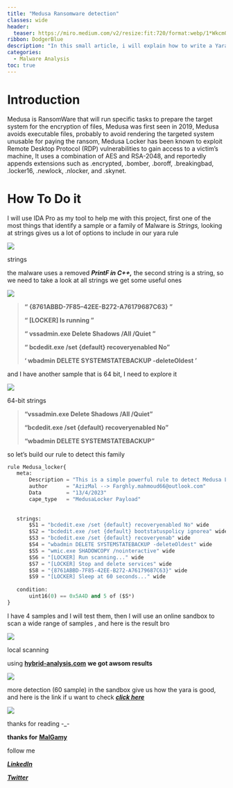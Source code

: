```yaml
---
title: "Medusa Ransomware detection"
classes: wide
header:
  teaser: https://miro.medium.com/v2/resize:fit:720/format:webp/1*Wkcm0K0-7-GH0t69MmTAHw.jpeg
ribbon: DodgerBlue
description: "In this small article, i will explain how to write a Yara rule for Medusa Ransomware"
categories:
  - Malware Analysis
toc: true
---
```


# Introduction

Medusa is RansomWare that will run specific tasks to prepare the target system for the encryption of files, Medusa was first seen in 2019, Medusa avoids executable files, probably to avoid rendering the targeted system unusable for paying the ransom, Medusa Locker has been known to exploit Remote Desktop Protocol (RDP) vulnerabilities to gain access to a victim’s machine, It uses a combination of AES and RSA-2048, and reportedly appends extensions such as .encrypted, .bomber, .boroff, .breakingbad, .locker16, .newlock, .nlocker, and .skynet.

# How To Do it

I will use IDA Pro as my tool to help me with this project, first one of the most things that identify a sample or a family of Malware is _Strings,_ looking at strings gives us a lot of options to include in our yara rule

![](https://miro.medium.com/v2/resize:fit:875/1*AHkHJzNX2Dfv_wM1rQ5_LA.png)

strings

the malware uses a removed **_PrintF in C++,_**  the second string is a string, so we need to take a look at all strings we get some useful ones

![](https://miro.medium.com/v2/resize:fit:875/1*YMdjx5AD3jF0rkkFDk9czA.png)

> **“ {8761ABBD-7F85–42EE-B272-A76179687C63} ”**
> 
> **“ [LOCKER] Is running ”**
> 
> **“ vssadmin.exe Delete Shadows /All /Quiet ”**
> 
> **“ bcdedit.exe /set {default} recoveryenabled No”**
> 
> **‘ wbadmin DELETE SYSTEMSTATEBACKUP -deleteOldest ’**

and I have another sample that is 64 bit, I need to explore it

![](https://miro.medium.com/v2/resize:fit:875/1*iY5fRae4hXbCjzEXe8bLyA.png)

64-bit strings

> **“vssadmin.exe Delete Shadows /All /Quiet”**
> 
> **“bcdedit.exe /set {default} recoveryenabled No”**
> 
> **“wbadmin DELETE SYSTEMSTATEBACKUP”**

so let’s build our rule to detect this family
 ```python
rule Medusa_locker{  
    meta:  
        Description = "This is a simple powerful rule to detect Medusa Locker"  
        author      = "AzizMal --> Farghly.mahmoud66@outlook.com"  
        Data        = "13/4/2023"  
        cape_type   = "MedusaLocker Payload"  
   
          
    strings:  
        $S1 = "bcdedit.exe /set {default} recoveryenabled No" wide  
        $S2 = "bcdedit.exe /set {default} bootstatuspolicy ignorea" wide  
        $S3 = "bcdedit.exe /set {default} recoveryenab" wide  
        $S4 = "wbadmin DELETE SYSTEMSTATEBACKUP -deleteOldest" wide  
        $S5 = "wmic.exe SHADOWCOPY /nointeractive" wide  
        $S6 = "[LOCKER] Run scanning..." wide  
        $S7 = "[LOCKER] Stop and delete services" wide  
        $S8 = "{8761ABBD-7F85-42EE-B272-A76179687C63}" wide  
        $S9 = "[LOCKER] Sleep at 60 seconds..." wide  
      
    condition:  
        uint16(0) == 0x5A4D and 5 of ($S*)   
}
```
I have 4 samples and I will test them, then I will use an online sandbox to scan a wide range of samples , and here is the result bro

![](https://miro.medium.com/v2/resize:fit:875/1*_6F9cIetYv2M564dhzE7Gg.png)

local scanning

using [**hybrid-analysis.com**](https://www.hybrid-analysis.com/yara-search/results/137e18a84891d727543efd48ea8e444bbf65f960890dcb149d02daee6d07b487) **we got awsom results**

![](https://miro.medium.com/v2/resize:fit:875/1*4VfvYQQgFkjDBLmczvyt9g.png)

more detection (60 sample) in the sandbox give us how the yara is good, and here is the link if u want to check [**_click here_**](https://www.hybrid-analysis.com/yara-search/results/137e18a84891d727543efd48ea8e444bbf65f960890dcb149d02daee6d07b487)

![](https://miro.medium.com/v2/resize:fit:875/1*GkIx9y2I0e_SIWmfh05_nA.png)

thanks for reading -_-

**thanks for** [**MalGamy**](https://github.com/MalGamy)

follow me

[**_LinkedIn_**](https://www.linkedin.com/in/aziz-farghly-9133501a4)

[**_Twitter_**](https://twitter.com/FarghlyMal)
